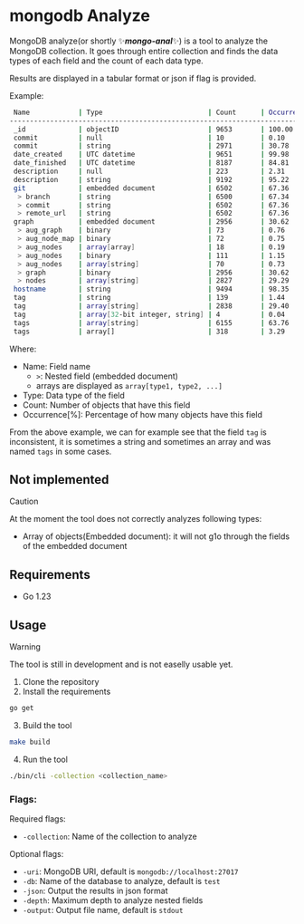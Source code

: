 # mongodb Analyze

MongoDB analyze(or shortly ✨***mongo-anal***✨) is a tool to analyze the MongoDB collection.
It goes through entire collection and finds the data types of each field and the count of each data type.

Results are displayed in a tabular format or json if flag is provided.

Example:
```bash
 Name            | Type                          | Count      | Occurrence[%]
-------------------------------------------------------------------------------
 _id             | objectID                      | 9653       | 100.00
 commit          | null                          | 10         | 0.10
 commit          | string                        | 2971       | 30.78
 date_created    | UTC datetime                  | 9651       | 99.98
 date_finished   | UTC datetime                  | 8187       | 84.81
 description     | null                          | 223        | 2.31
 description     | string                        | 9192       | 95.22
 git             | embedded document             | 6502       | 67.36
  > branch       | string                        | 6500       | 67.34
  > commit       | string                        | 6502       | 67.36
  > remote_url   | string                        | 6502       | 67.36
 graph           | embedded document             | 2956       | 30.62
  > aug_graph    | binary                        | 73         | 0.76
  > aug_node_map | binary                        | 72         | 0.75
  > aug_nodes    | array[array]                  | 18         | 0.19
  > aug_nodes    | binary                        | 111        | 1.15
  > aug_nodes    | array[string]                 | 70         | 0.73
  > graph        | binary                        | 2956       | 30.62
  > nodes        | array[string]                 | 2827       | 29.29
 hostname        | string                        | 9494       | 98.35
 tag             | string                        | 139        | 1.44
 tag             | array[string]                 | 2838       | 29.40
 tag             | array[32-bit integer, string] | 4          | 0.04
 tags            | array[string]                 | 6155       | 63.76
 tags            | array[]                       | 318        | 3.29
```
Where:
- Name: Field name
   - ` > `: Nested field (embedded document)
   - arrays are displayed as `array[type1, type2, ...]`
- Type: Data type of the field
- Count: Number of objects that have this field
- Occurrence[%]: Percentage of how many objects have this field

From the above example, we can for example see that the field `tag` is inconsistent, it is sometimes a string and sometimes an array and was named `tags` in some cases.

## Not implemented
> [!CAUTION]
> At the moment the tool does not correctly analyzes following types:
> - Array of objects(Embedded document): it will not g1o through the fields of the embedded document

## Requirements
- Go 1.23

## Usage
> [!WARNING]
> The tool is still in development and is not easelly usable yet.

1. Clone the repository
2. Install the requirements
```bash
go get
```
3. Build the tool
```bash
make build
```
4. Run the tool
```bash
./bin/cli -collection <collection_name>
```

### Flags:

Required flags:
- `-collection`: Name of the collection to analyze

Optional flags:
- `-uri`: MongoDB URI, default is `mongodb://localhost:27017`
- `-db`: Name of the database to analyze, default is `test`
- `-json`: Output the results in json format
- `-depth`: Maximum depth to analyze nested fields
- `-output`: Output file name, default is `stdout`
